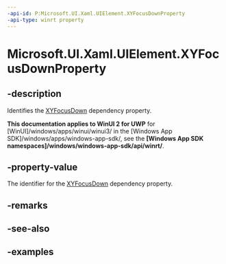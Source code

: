 ```yaml
---
-api-id: P:Microsoft.UI.Xaml.UIElement.XYFocusDownProperty
-api-type: winrt property
---
```


# Microsoft.UI.Xaml.UIElement.XYFocusDownProperty

<!--
public static Microsoft.UI.Xaml.DependencyProperty XYFocusDownProperty { get; }
-->

## -description

Identifies the [XYFocusDown](uielement_xyfocusdown.md) dependency property.

**This documentation applies to WinUI 2 for UWP** for [WinUI]/windows/apps/winui/winui3/ in the [Windows App SDK]/windows/apps/windows-app-sdk/, see the **[Windows App SDK namespaces]/windows/windows-app-sdk/api/winrt/**.

## -property-value

The identifier for the [XYFocusDown](uielement_xyfocusdown.md) dependency property.

## -remarks

## -see-also

## -examples
